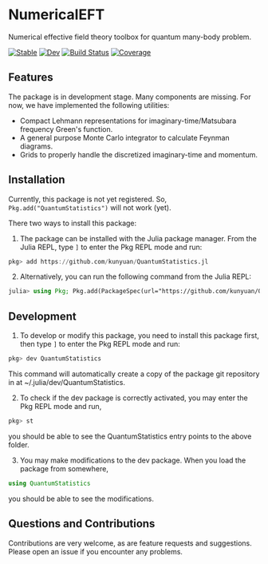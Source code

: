 # NumericalEFT

Numerical effective field theory toolbox for quantum many-body problem.

[![Stable](https://img.shields.io/badge/docs-stable-blue.svg)](https://numericalEFT.github.io/NumericalEFT.jl/)
[![Dev](https://img.shields.io/badge/docs-dev-blue.svg)](https://numericalEFT.github.io/NumericalEFT.jl/)
[![Build Status](https://github.com/numericalEFT/NumericalEFT.jl/workflows/CI/badge.svg)](https://github.com/numericalEFT/NumericalEFT.jl/actions)
[![Coverage](https://codecov.io/gh/numericalEFT/FeynmanDiagram.jl/branch/master/graph/badge.svg)](https://codecov.io/gh/numericalEFT/FeynmanDiagram.jl)

## Features

The package is in development stage. Many components are missing. For now, we have implemented the following utilities:

- Compact Lehmann representations for imaginary-time/Matsubara frequency Green's function.
- A general purpose Monte Carlo integrator to calculate Feynman diagrams.
- Grids to properly handle the discretized imaginary-time and momentum.
<!-- - Fast elementary math functions. Some of them are adapted from the package [Yeppp.jl](https://github.com/JuliaMath/Yeppp.jl). It supports more generic array types than the original package. -->


## Installation

Currently, this package is not yet registered. So, `Pkg.add("QuantumStatistics")` will not work (yet).

There two ways to install this package:

1. The package can be installed with the Julia package manager. 
From the Julia REPL, type `]` to enter the Pkg REPL mode and run:
```julia
pkg> add https://github.com/kunyuan/QuantumStatistics.jl
```

2. Alternatively, you can run the following command from the Julia REPL:
```julia
julia> using Pkg; Pkg.add(PackageSpec(url="https://github.com/kunyuan/QuantumStatistics.jl"))
```

## Development

1. To develop or modify this package, you need to install this package first, then type `]` to enter the Pkg REPL mode and run:
```julia
pkg> dev QuantumStatistics
```
This command will automatically create a copy of the package git repository in at ~/.julia/dev/QuantumStatistics.

2. To check if the dev package is correctly activated,  you may enter the Pkg REPL mode and run,
```julia
pkg> st
```
you should be able to see the QuantumStatistics entry points to the above folder.

3. You may make modifications to the dev package. When you load the package from somewhere,
```julia
using QuantumStatistics
```
you should be able to see the modifications.

## Questions and Contributions

Contributions are very welcome, as are feature requests and suggestions. Please open an issue if you encounter any problems.

<!-- Example of Julia package to go along with [these notes](https://tlienart.github.io/pub/julia/dev-pkg2.html). -->
<!-- https://travis-ci.org/github/kunyuan/QuantumStatistics.jl -->
<!-- [![codecov](https://codecov.io/gh/kunyuan/QuantumStatistics.jl/branch/master/graph/badge.svg)](https://codecov.io/gh/kunyuan/QuantumStatistics.jl) -->
